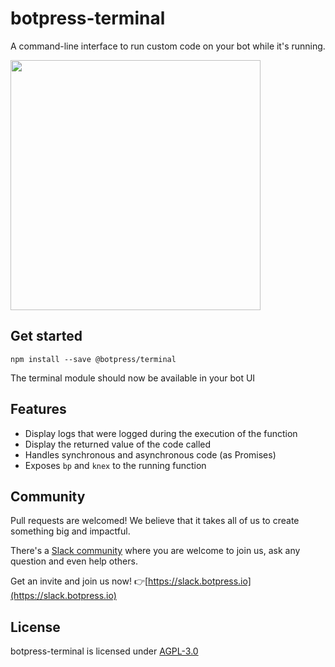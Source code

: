 # botpress-terminal

A command-line interface to run custom code on your bot while it's running.

<img src='/assets/screenshot.jpg' height='400px'>


## Get started

```
npm install --save @botpress/terminal
```

The terminal module should now be available in your bot UI

## Features

- Display logs that were logged during the execution of the function
- Display the returned value of the code called
- Handles synchronous and asynchronous code (as Promises)
- Exposes `bp` and `knex` to the running function

## Community

Pull requests are welcomed! We believe that it takes all of us to create something big and impactful.

There's a [Slack community](https://slack.botpress.io) where you are welcome to join us, ask any question and even help others.

Get an invite and join us now! 👉[https://slack.botpress.io](https://slack.botpress.io)

## License

botpress-terminal is licensed under [AGPL-3.0](/LICENSE)
